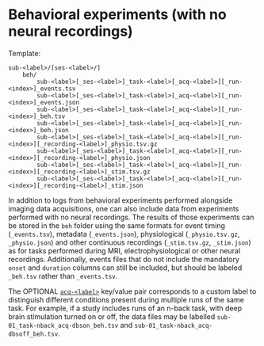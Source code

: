 # Behavioral experiments (with no neural recordings)

Template:

```Text
sub-<label>/[ses-<label>/]
    beh/
        sub-<label>[_ses-<label>]_task-<label>[_acq-<label>][_run-<index>]_events.tsv
        sub-<label>[_ses-<label>]_task-<label>[_acq-<label>][_run-<index>]_events.json
        sub-<label>[_ses-<label>]_task-<label>[_acq-<label>][_run-<index>]_beh.tsv
        sub-<label>[_ses-<label>]_task-<label>[_acq-<label>][_run-<index>]_beh.json
        sub-<label>[_ses-<label>]_task-<label>[_acq-<label>][_run-<index>][_recording-<label>]_physio.tsv.gz
        sub-<label>[_ses-<label>]_task-<label>[_acq-<label>][_run-<index>][_recording-<label>]_physio.json
        sub-<label>[_ses-<label>]_task-<label>[_acq-<label>][_run-<index>][_recording-<label>]_stim.tsv.gz
        sub-<label>[_ses-<label>]_task-<label>[_acq-<label>][_run-<index>][_recording-<label>]_stim.json
```

In addition to logs from behavioral experiments performed alongside imaging data
acquisitions, one can also include data from experiments performed with no neural
recordings.
The results of those experiments can be stored in the `beh` folder using the same
formats for event timing (`_events.tsv`), metadata (`_events.json`),
physiological (`_physio.tsv.gz`, `_physio.json`)
and other continuous recordings (`_stim.tsv.gz`, `_stim.json`)
as for tasks performed during MRI, electrophysiological or other neural recordings.
Additionally, events files that do not include the mandatory `onset` and
`duration` columns can still be included, but should be labeled `_beh.tsv`
rather than `_events.tsv`.

The OPTIONAL [`acq-<label>`](../99-appendices/09-entities.md#acq) key/value pair corresponds to a custom label to
distinguish different conditions present during multiple runs of the same task.
For example, if a study includes runs of an n-back task, with deep brain
stimulation turned on or off, the data files may be labelled
`sub-01_task-nback_acq-dbson_beh.tsv` and `sub-01_task-nback_acq-dbsoff_beh.tsv`.
